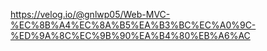 https://velog.io/@gnlwp05/Web-MVC-%EC%8B%A4%EC%8A%B5%EA%B3%BC%EC%A0%9C-%ED%9A%8C%EC%9B%90%EA%B4%80%EB%A6%AC
